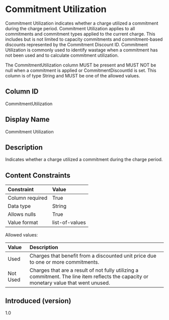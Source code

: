 # Commitment Utilization

Commitment Utilization indicates whether a charge utilized a commitment during the charge period. Commitment Utilization applies to all commitments and commitment types applied to the current charge. This includes but is not limited to capacity commitments and commitment-based discounts represented by the Commitment Discount ID. Commitment Utilization is commonly used to identify wastage when a commitment has not been used and to calculate commitment utilization.

The CommitmentUtilization column MUST be present and MUST NOT be null when a commitment is applied or CommitmentDiscountId is set. This column is of type String and MUST be one of the allowed values.

## Column ID

CommitmentUtilization

## Display Name

Commitment Utilization

## Description

Indicates whether a charge utilized a commitment during the charge period.

## Content Constraints

| Constraint      | Value          |
| :-------------- | :------------- |
| Column required | True           |
| Data type       | String         |
| Allows nulls    | True           |
| Value format    | list-of-values |

Allowed values:

| Value    | Description                                                                                                                            |
|:---------|:---------------------------------------------------------------------------------------------------------------------------------------|
| Used     | Charges that benefit from a discounted unit price due to one or more commitments.                                                      |
| Not Used | Charges that are a result of not fully utilizing a commitment. The line item reflects the capacity or monetary value that went unused. |

## Introduced (version)

1.0
